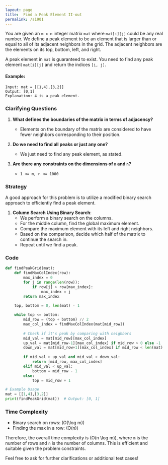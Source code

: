 ```yaml
---
layout: page
title:  Find a Peak Element II-out
permalink: /s1901
---
```


You are given an `m x n` integer matrix `mat` where `mat[i][j]` could be any real number. We define a peak element to be an element that is larger than or equal to all of its adjacent neighbors in the grid. The adjacent neighbors are the elements on its top, bottom, left, and right. 

A peak element in `mat` is guaranteed to exist. You need to find any peak element `mat[i][j]` and return the indices `[i, j]`.

#### Example:
```text
Input: mat = [[1,4],[3,2]]
Output: [0,1]
Explanation: 4 is a peak element.
```

### Clarifying Questions

1. **What defines the boundaries of the matrix in terms of adjacency?**
   - Elements on the boundary of the matrix are considered to have fewer neighbors corresponding to their position.

2. **Do we need to find all peaks or just any one?**
   - We just need to find any peak element, as stated.

3. **Are there any constraints on the dimensions of `m` and `n`?**
   - `1 <= m, n <= 1000`

### Strategy

A good approach for this problem is to utilize a modified binary search approach to efficiently find a peak element.

1. **Column Search Using Binary Search**:
   - We perform a binary search on the columns.
   - For the middle column, find the global maximum element.
   - Compare the maximum element with its left and right neighbors.
   - Based on the comparison, decide which half of the matrix to continue the search in.
   - Repeat until we find a peak.

### Code

```python
def findPeakGrid(mat):
    def findMaxColIndex(row):
        max_index = 0
        for j in range(len(row)):
            if row[j] > row[max_index]:
                max_index = j
        return max_index

    top, bottom = 0, len(mat) - 1
    
    while top <= bottom:
        mid_row = (top + bottom) // 2
        max_col_index = findMaxColIndex(mat[mid_row])
        
        # Check if it's peak by comparing with neighbors
        mid_val = mat[mid_row][max_col_index]
        up_val = mat[mid_row-1][max_col_index] if mid_row > 0 else -1
        down_val = mat[mid_row+1][max_col_index] if mid_row < len(mat) - 1 else -1
        
        if mid_val > up_val and mid_val > down_val:
            return [mid_row, max_col_index]
        elif mid_val < up_val:
            bottom = mid_row - 1
        else:
            top = mid_row + 1

# Example Usage
mat = [[1,4],[3,2]]
print(findPeakGrid(mat))  # Output: [0, 1]
```

### Time Complexity

- Binary search on rows: \(O(\log m)\)
- Finding the max in a row: \(O(n)\)

Therefore, the overall time complexity is \(O(n \log m)\), where `m` is the number of rows and `n` is the number of columns. This is efficient and suitable given the problem constraints.

Feel free to ask for further clarifications or additional test cases!